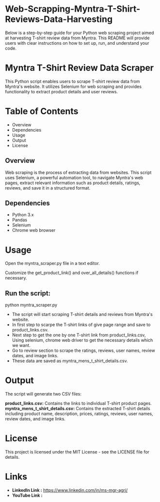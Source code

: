 # Web-Scrapping-Myntra-T-Shirt-Reviews-Data-Harvesting

Below is a step-by-step guide for your Python web scraping project aimed at harvesting T-shirt review data from Myntra. This README will provide users with clear instructions on how to set up, run, and understand your code.

# Myntra T-Shirt Review Data Scraper

This Python script enables users to scrape T-shirt review data from Myntra's website. It utilizes Selenium for web scraping and provides functionality to extract product details and user reviews.

# Table of Contents

* Overview
* Dependencies
* Usage
* Output
* License

## Overview

Web scraping is the process of extracting data from websites. This script uses Selenium, a powerful automation tool, to navigate Myntra's web pages, extract relevant information such as product details, ratings, reviews, and save it in a structured format.


## Dependencies

* Python 3.x
* Pandas
* Selenium
* Chrome web browser
  
# Usage

Open the myntra_scraper.py file in a text editor.

Customize the get_product_link() and over_all_details() functions if necessary.

## Run the script:

python myntra_scraper.py

* The script will start scraping T-shirt details and reviews from Myntra's website.
* In first step to scarpe the T-shirt links of give page range and save to product_links.csv.
* Next step to get the one by one T-shirt link from product_links.csv, Using selenium, chrome web driver to get the necessary details which we want.
* Go to review section to scrape the ratings, reviews, user names, review dates, and image links.
* These data are saved as myntra_mens_t_shirt_details.csv.


# Output

The script will generate two CSV files:

**product_links.csv:** Contains the links to individual T-shirt product pages.
**myntra_mens_t_shirt_details.csv:** Contains the extracted T-shirt details including product name, description, prices, ratings, reviews, user names, review dates, and image links.

# License

This project is licensed under the MIT License - see the LICENSE file for details.

# Links 

* **LinkedIn Link :** https://www.linkedin.com/in/ms-mgr-agri/
* **YouTube Link  :**

